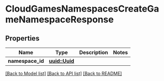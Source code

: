 # CloudGamesNamespacesCreateGameNamespaceResponse

## Properties

Name | Type | Description | Notes
------------ | ------------- | ------------- | -------------
**namespace_id** | [**uuid::Uuid**](uuid::Uuid.md) |  | 

[[Back to Model list]](../README.md#documentation-for-models) [[Back to API list]](../README.md#documentation-for-api-endpoints) [[Back to README]](../README.md)


